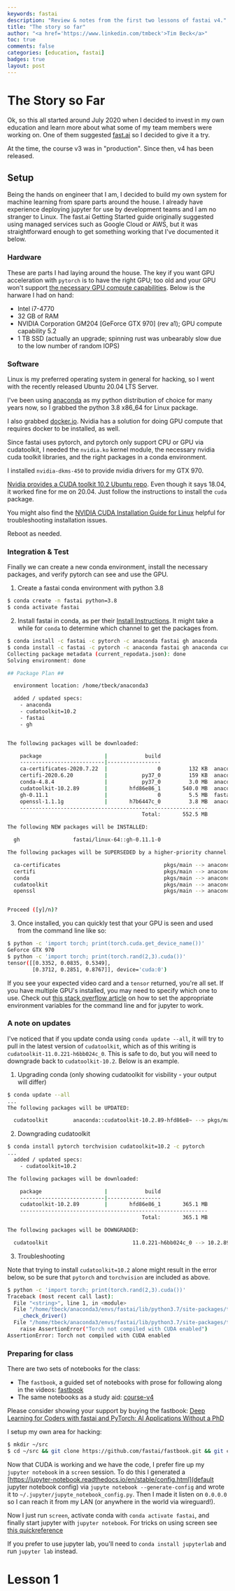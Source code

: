```yaml
---
keywords: fastai
description: "Review & notes from the first two lessons of fastai v4."
title: "The story so far"
author: "<a href='https://www.linkedin.com/tmbeck'>Tim Beck</a>"
toc: true
comments: false
categories: [education, fastai]
badges: true
layout: post
---
```

# The Story so Far

Ok, so this all started around July 2020 when I decided to invest in my own education and learn more about what some of my team members were working on. One of them suggested [fast.ai](https://fast.ai) so I decided to give it a try.

At the time, the course v3 was in "production". Since then, v4 has been released.

## Setup

Being the hands on engineer that I am, I decided to build my own system for machine learning from spare parts around the house. I already have experience deploying jupyter for use by development teams and I am no stranger to Linux. The fast.ai Getting Started guide originally suggested using managed services such as Google Cloud or AWS, but it was straightforward enough to get something working that I've documented it below.

### Hardware

These are parts I had laying around the house. The key if you want GPU acceleration with `pytorch` is to have the right GPU; too old and your GPU won't support [the necessary GPU compute capabilities](https://developer.nvidia.com/cuda-gpus). Below is the harware I had on hand:

* Intel i7-4770
* 32 GB of RAM
* NVIDIA Corporation GM204 [GeForce GTX 970] (rev a1); GPU compute capability 5.2
* 1 TB SSD (actually an upgrade; spinning rust was unbearably slow due to the low number of random IOPS)

### Software

Linux is my preferred operating system in general for hacking, so I went with the recently released Ubuntu 20.04 LTS Server. 

I've been using [anaconda](https://www.anaconda.com/products/individual) as my python distribution of choice for many years now, so I grabbed the python 3.8 x86_64 for Linux package.

I also grabbed [docker.io](https://docs.docker.com/engine/install/ubuntu/). Nvidia has a solution for doing GPU compute that requires docker to be installed, as well.

Since fastai uses pytorch, and pytorch only support CPU or GPU via cudatoolkit, I needed the `nvidia.ko` kernel module, the necessary nvidia cuda toolkit libraries, and the right packages in a conda environment.

I installed `nvidia-dkms-450` to provide nvidia drivers for my GTX 970.

[Nvidia provides a CUDA toolkit 10.2 Ubuntu repo](https://developer.nvidia.com/cuda-10.2-download-archive?target_os=Linux&target_arch=x86_64&target_distro=Ubuntu&target_version=1804&target_type=debnetwork). Even though it says 18.04, it worked fine for me on 20.04. Just follow the instructions to install the `cuda` package.

You might also find the [NVIDIA CUDA Installation Guide for Linux](https://docs.nvidia.com/cuda/archive/10.2/cuda-installation-guide-linux/index.html) helpful for troubleshooting installation issues.

Reboot as needed.

### Integration & Test

Finally we can create a new conda environment, install the necessary packages, and verify pytorch can see and use the GPU.

1. Create a fastai conda environment with python 3.8

```bash
$ conda create -n fastai python=3.8
$ conda activate fastai
```

2. Install fastai in conda, as per their [Install Instructions](https://docs.fast.ai/). It might take a while for `conda` to determine which channel to get the packages from.

```bash
$ conda install -c fastai -c pytorch -c anaconda fastai gh anaconda
$ conda install -c fastai -c pytorch -c anaconda fastai gh anaconda cudatoolkit=10.2
Collecting package metadata (current_repodata.json): done
Solving environment: done

## Package Plan ##

  environment location: /home/tbeck/anaconda3

  added / updated specs:
    - anaconda
    - cudatoolkit=10.2
    - fastai
    - gh


The following packages will be downloaded:

    package                    |            build
    ---------------------------|-----------------
    ca-certificates-2020.7.22  |                0         132 KB  anaconda
    certifi-2020.6.20          |           py37_0         159 KB  anaconda
    conda-4.8.4                |           py37_0         3.0 MB  anaconda
    cudatoolkit-10.2.89        |       hfd86e86_1       540.0 MB  anaconda
    gh-0.11.1                  |                0         5.5 MB  fastai
    openssl-1.1.1g             |       h7b6447c_0         3.8 MB  anaconda
    ------------------------------------------------------------
                                           Total:       552.5 MB

The following NEW packages will be INSTALLED:

  gh                 fastai/linux-64::gh-0.11.1-0

The following packages will be SUPERSEDED by a higher-priority channel:

  ca-certificates                                 pkgs/main --> anaconda
  certifi                                         pkgs/main --> anaconda
  conda                                           pkgs/main --> anaconda
  cudatoolkit                                     pkgs/main --> anaconda
  openssl                                         pkgs/main --> anaconda


Proceed ([y]/n)?
```

3. Once installed, you can quickly test that your GPU is seen and used from the command line like so:

```bash
$ python -c 'import torch; print(torch.cuda.get_device_name())'
GeForce GTX 970
$ python -c 'import torch; print(torch.rand(2,3).cuda())'
tensor([[0.3352, 0.0835, 0.5349],
        [0.3712, 0.2851, 0.8767]], device='cuda:0')
```

If you see your expected video card and a `tensor` returned, you're all set. If you have multiple GPU's installed, you may need to specify which one to use. Check out [this stack overflow article](https://stackoverflow.com/questions/37893755/tensorflow-set-cuda-visible-devices-within-jupyter) on how to set the appropriate environment variables for the command line and for jupyter to work.

### A note on updates

I've noticed that if you update conda using `conda update --all`, it will try to pull in the latest version of `cudatoolkit`, which as of this writing is `cudatoolkit-11.0.221-h6bb024c_0`. This is safe to do, but you will need to downgrade back to `cudatoolkit-10.2`. Below is an example.

1. Upgrading conda (only showing cudatoolkit for visbility - your output will differ)
```bash
$ conda update --all
...
The following packages will be UPDATED:

  cudatoolkit        anaconda::cudatoolkit-10.2.89-hfd86e8~ --> pkgs/main::cudatoolkit-11.0.221-h6bb024c_0

```

2. Downgrading cudatoolkit
```bash
$ conda install pytorch torchvision cudatoolkit=10.2 -c pytorch
...
  added / updated specs:
    - cudatoolkit=10.2

The following packages will be downloaded:

    package                    |            build
    ---------------------------|-----------------
    cudatoolkit-10.2.89        |       hfd86e86_1       365.1 MB
    ------------------------------------------------------------
                                           Total:       365.1 MB

The following packages will be DOWNGRADED:

  cudatoolkit                           11.0.221-h6bb024c_0 --> 10.2.89-hfd86e86_1
```

3. Troubleshooting

Note that trying to install `cudatoolkit=10.2` alone might result in the error below, so be sure that `pytorch` and `torchvision` are included as above.

```bash
$ python -c 'import torch; print(torch.rand(2,3).cuda())'
Traceback (most recent call last):
  File "<string>", line 1, in <module>
  File "/home/tbeck/anaconda3/envs/fastai/lib/python3.7/site-packages/torch/cuda/__init__.py", line 192, in _lazy_init
    _check_driver()
  File "/home/tbeck/anaconda3/envs/fastai/lib/python3.7/site-packages/torch/cuda/__init__.py", line 95, in _check_driver
    raise AssertionError("Torch not compiled with CUDA enabled")
AssertionError: Torch not compiled with CUDA enabled
```

### Preparing for class

There are two sets of notebooks for the class:

* The `fastbook`, a guided set of notebooks with prose for following along in the videos: [fastbook](https://github.com/fastai/fastbook)
* The same notebooks as a study aid: [course-v4](https://github.com/fastai/course-v4)

Please consider showing your support by buying the fastbook: [Deep Learning for Coders with fastai and PyTorch: AI Applications Without a PhD](https://www.amazon.com/Deep-Learning-Coders-fastai-PyTorch/dp/1492045527)

I setup my own area for hacking:

```bash
$ mkdir ~/src
$ cd ~/src && git clone https://github.com/fastai/fastbook.git && git clone https://github.com/fastai/course-v4.git
```

Now that CUDA is working and we have the code, I prefer fire up my `jupyter notebook` in a `screen` session. To do this I generated a [https://jupyter-notebook.readthedocs.io/en/stable/config.html](default jupyter notebook config) via `jupyte notebook --generate-config` and wrote it to `~/.jupyter/jupyte_notebook_config.py`. Then I made it listen on `0.0.0.0` so I can reach it from my LAN (or anywhere in the world via wireguard!).

Now I just run `screen`, activate conda with `conda activate fastai`, and finally start jupyter with `jupyter notebook`. For tricks on using screen see [this quickreference](https://gist.github.com/jctosta/af918e1618682638aa82)

If you prefer to use jupyter lab, you'll need to `conda install jupyterlab` and run `jupyter lab` instead.

# Lesson 1

